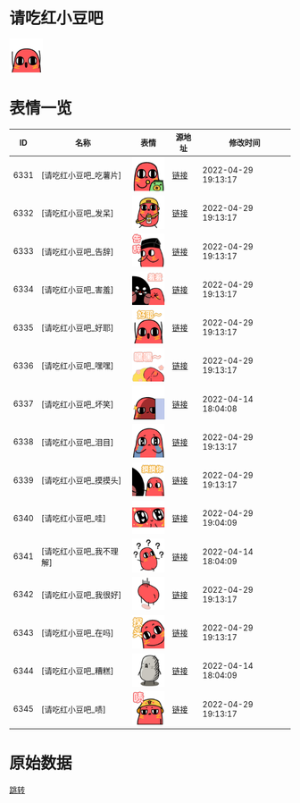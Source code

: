 # 请吃红小豆吧

<img src="./cover.png" height="60" alt="cover" />

# 表情一览

|ID|名称|表情|源地址|修改时间|
|----|----|----|----|----|
|6331|[请吃红小豆吧_吃薯片]|<img src="./pic/006331_%5B请吃红小豆吧_吃薯片%5D.png" height="60" alt="吃薯片"/>|[链接](http://i0.hdslb.com/bfs/emote/35aeeddf6f0c96dec6652e6050e34626d6cfdcbf.png)|2022-04-29 19:13:17|
|6332|[请吃红小豆吧_发呆]|<img src="./pic/006332_%5B请吃红小豆吧_发呆%5D.png" height="60" alt="发呆"/>|[链接](http://i0.hdslb.com/bfs/emote/ffdc8f1ab56c4d9ccc6a35a7a6bb7092df93f231.png)|2022-04-29 19:13:17|
|6333|[请吃红小豆吧_告辞]|<img src="./pic/006333_%5B请吃红小豆吧_告辞%5D.png" height="60" alt="告辞"/>|[链接](http://i0.hdslb.com/bfs/emote/463fb9facfa0d4700b001ef9365e7253f80a0459.png)|2022-04-29 19:13:17|
|6334|[请吃红小豆吧_害羞]|<img src="./pic/006334_%5B请吃红小豆吧_害羞%5D.png" height="60" alt="害羞"/>|[链接](http://i0.hdslb.com/bfs/emote/7e1ae398526c28926767fda86bf41ba6f6d6e7b4.png)|2022-04-29 19:13:17|
|6335|[请吃红小豆吧_好耶]|<img src="./pic/006335_%5B请吃红小豆吧_好耶%5D.png" height="60" alt="好耶"/>|[链接](http://i0.hdslb.com/bfs/emote/905662fe86b316d361a37e64c6d753ee6efb1d2e.png)|2022-04-29 19:13:17|
|6336|[请吃红小豆吧_嘿嘿]|<img src="./pic/006336_%5B请吃红小豆吧_嘿嘿%5D.png" height="60" alt="嘿嘿"/>|[链接](http://i0.hdslb.com/bfs/emote/2ae708ae24df5917daa6d2732afadafd6cfcc474.png)|2022-04-29 19:13:17|
|6337|[请吃红小豆吧_坏笑]|<img src="./pic/006337_%5B请吃红小豆吧_坏笑%5D.png" height="60" alt="坏笑"/>|[链接](http://i0.hdslb.com/bfs/emote/9ff8ab26feeb0a7f65c698825192cbbee417dcd3.png)|2022-04-14 18:04:08|
|6338|[请吃红小豆吧_泪目]|<img src="./pic/006338_%5B请吃红小豆吧_泪目%5D.png" height="60" alt="泪目"/>|[链接](http://i0.hdslb.com/bfs/emote/41f2e34af7e0c3cdd726dadbc8933f21f01d1c13.png)|2022-04-29 19:13:17|
|6339|[请吃红小豆吧_摸摸头]|<img src="./pic/006339_%5B请吃红小豆吧_摸摸头%5D.png" height="60" alt="摸摸头"/>|[链接](http://i0.hdslb.com/bfs/emote/7fe816a29961559ac6248274087de14b3447f3f2.png)|2022-04-29 19:13:17|
|6340|[请吃红小豆吧_哇]|<img src="./pic/006340_%5B请吃红小豆吧_哇%5D.png" height="60" alt="哇"/>|[链接](http://i0.hdslb.com/bfs/emote/be9352ed161a0d0aa222986b5610802bbf18e5a6.png)|2022-04-29 19:04:09|
|6341|[请吃红小豆吧_我不理解]|<img src="./pic/006341_%5B请吃红小豆吧_我不理解%5D.png" height="60" alt="我不理解"/>|[链接](http://i0.hdslb.com/bfs/emote/1a799419d35572d490bfa122898536a9985209ab.png)|2022-04-14 18:04:09|
|6342|[请吃红小豆吧_我很好]|<img src="./pic/006342_%5B请吃红小豆吧_我很好%5D.png" height="60" alt="我很好"/>|[链接](http://i0.hdslb.com/bfs/emote/ad9d73e683990c86e06be15e0187c930826de644.png)|2022-04-29 19:13:17|
|6343|[请吃红小豆吧_在吗]|<img src="./pic/006343_%5B请吃红小豆吧_在吗%5D.png" height="60" alt="在吗"/>|[链接](http://i0.hdslb.com/bfs/emote/865566aa175609d7a018436046407199a4e2b51a.png)|2022-04-29 19:13:17|
|6344|[请吃红小豆吧_糟糕]|<img src="./pic/006344_%5B请吃红小豆吧_糟糕%5D.png" height="60" alt="糟糕"/>|[链接](http://i0.hdslb.com/bfs/emote/8c8372a8fc9655e1559a764afe3d769fa141c96e.png)|2022-04-14 18:04:09|
|6345|[请吃红小豆吧_啧]|<img src="./pic/006345_%5B请吃红小豆吧_啧%5D.png" height="60" alt="啧"/>|[链接](http://i0.hdslb.com/bfs/emote/b033a8a098bb321a6220cd10a534322a7ea94aad.png)|2022-04-29 19:13:17|

# 原始数据

[跳转](./raw.json)

